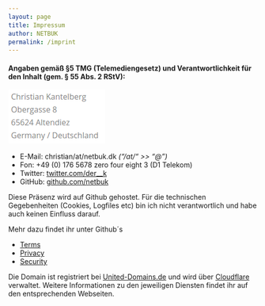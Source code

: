 ```yaml
---
layout: page
title: Impressum
author: NETBUK
permalink: /imprint
---
```


#### Angaben gemäß §5 TMG (Telemediengesetz) und Verantwortlichkeit für den Inhalt (gem. § 55 Abs. 2 RStV):
![Adresse](images/Adresse.png)

- E-Mail: christian/at/netbuk.dk *(“/at/“ >> “@”)* <br />
- Fon: +49 (0) 176 5678 zero four eight 3 (D1 Telekom)<br />
- Twitter: [twitter.com/der__k](http://twitter.com/der__k)
- GitHub: [github.com/netbuk](https://github.com/netbuk)

Diese Präsenz wird auf Github gehostet. Für die technischen Gegebenheiten (Cookies, Logfiles etc) bin ich nicht verantwortlich und habe auch keinen Einfluss darauf.

Mehr dazu findet ihr unter Github´s

- [Terms](https://github.com/site/terms)
- [Privacy](https://github.com/site/privacy)
- [Security](https://github.com/site/security)

Die Domain ist registriert bei [United-Domains.de](united-domains.de) und wird über [Cloudflare](http://cloudflare.com) verwaltet. Weitere Informationen zu den jeweiligen Diensten findet ihr auf den entsprechenden Webseiten.
